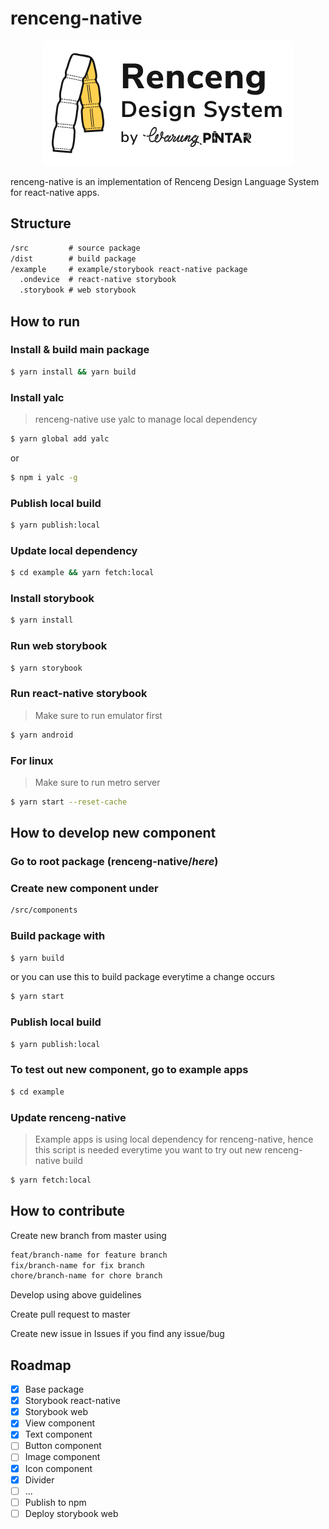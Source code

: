 # renceng-native

<p align="center">
  <img src="./logo.png">
</p>

renceng-native is an implementation of Renceng Design Language System for react-native apps.

## Structure

```txt
/src         # source package
/dist        # build package
/example     # example/storybook react-native package
  .ondevice  # react-native storybook
  .storybook # web storybook
```

## How to run

### Install & build main package

```bash
$ yarn install && yarn build
```

### Install yalc

> renceng-native use yalc to manage local dependency

```bash
$ yarn global add yalc
```

or

```bash
$ npm i yalc -g
```

### Publish local build

```bash
$ yarn publish:local
```

### Update local dependency

```bash
$ cd example && yarn fetch:local
```

### Install storybook

```bash
$ yarn install
```

### Run web storybook

```bash
$ yarn storybook
```

### Run react-native storybook

> Make sure to run emulator first

```bash
$ yarn android
```

### For linux

> Make sure to run metro server

```bash
$ yarn start --reset-cache
```

## How to develop new component

### Go to root package (renceng-native/_here_)

### Create new component under

```txt
/src/components
```

### Build package with

```bash
$ yarn build
```

or you can use this to build package everytime a change occurs

```bash
$ yarn start
```

### Publish local build

```bash
$ yarn publish:local
```

### To test out new component, go to example apps

```bash
$ cd example
```

### Update renceng-native

> Example apps is using local dependency for renceng-native, hence this script is needed everytime you want to try out new renceng-native build

```bash
$ yarn fetch:local
```

## How to contribute

Create new branch from master using

```txt
feat/branch-name for feature branch
fix/branch-name for fix branch
chore/branch-name for chore branch
```

Develop using above guidelines

Create pull request to master

Create new issue in Issues if you find any issue/bug

## Roadmap

- [x] Base package
- [x] Storybook react-native
- [x] Storybook web
- [x] View component
- [x] Text component
- [ ] Button component
- [ ] Image component
- [x] Icon component
- [x] Divider
- [ ] ...
- [ ] Publish to npm
- [ ] Deploy storybook web
